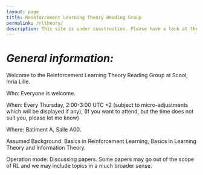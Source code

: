 ```yaml
---
layout: page
title: Reinforcement Learning Theory Reading Group
permalink: /rltheory/
description: This site is under construction. Please have a look at the other projects and tune in later again.
---
```


# ***General information:***

Welcome to the Reinforcement Learning Theory Reading Group at Scool, Inria Lille.

Who: Everyone is welcome.

When: Every Thursday, 2:00-3:00 UTC +2 (subject to micro-adjustments which will be displayed if any), (If you want to attend, but the time does not suit you, please let me know)

Where: Batiment A, Salle A00.

Assumed Background: Basics in Reinforcement Learning, Basics in Learning Theory and Information Theory.

Operation mode: Discussing papers. Some papers may go out of the scope of RL and we may include topics in a much broader sense.

